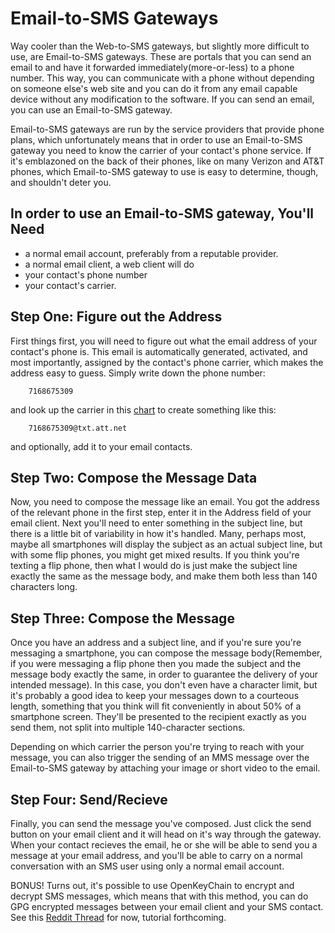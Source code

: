 Email-to-SMS Gateways
=====================

Way cooler than the Web-to-SMS gateways, but slightly more difficult to use,
are Email-to-SMS gateways. These are portals that you can send an email to and
have it forwarded immediately(more-or-less) to a phone number. This way, you can
communicate with a phone without depending on someone else's web site and you
can do it from any email capable device without any modification to the
software. If you can send an email, you can use an Email-to-SMS gateway.

Email-to-SMS gateways are run by the service providers that provide phone plans,
which unfortunately means that in order to use an Email-to-SMS gateway you need
to know the carrier of your contact's phone service. If it's emblazoned on the
back of their phones, like on many Verizon and AT&T phones, which Email-to-SMS
gateway to use is easy to determine, though, and shouldn't deter you.

In order to use an Email-to-SMS gateway, You'll Need
----------------------------------------------------

  * a normal email account, preferably from a reputable provider.
  * a normal email client, a web client will do
  * your contact's phone number
  * your contact's carrier.

Step One: Figure out the Address
--------------------------------

First things first, you will need to figure out what the email address of your
contact's phone is. This email is automatically generated, activated, and most
importantly, assigned by the contact's phone carrier, which makes the address
easy to guess. Simply write down the phone number:

        7168675309

and look up the carrier in this [chart](https://github.com/mfitzp/List_of_SMS_gateways/blob/master/email2sms.csv)
to create something like this:

        7168675309@txt.att.net

and optionally, add it to your email contacts.

Step Two: Compose the Message Data
----------------------------------

Now, you need to compose the message like an email. You got the address of the
relevant phone in the first step, enter it in the Address field of your email
client. Next you'll need to enter something in the subject line, but there is
a little bit of variability in how it's handled. Many, perhaps most, maybe all
smartphones will display the subject as an actual subject line, but with some
flip phones, you might get mixed results. If you think you're texting a flip
phone, then what I would do is just make the subject line exactly the same as
the message body, and make them both less than 140 characters long.

Step Three: Compose the Message
-------------------------------

Once you have an address and a subject line, and if you're sure you're messaging
a smartphone, you can compose the message body(Remember, if you were messaging
a flip phone then you made the subject and the message body exactly the same, in
order to guarantee the delivery of your intended message). In this case, you
don't even have a character limit, but it's probably a good idea to keep your
messages down to a courteous length, something that you think will fit
conveniently in about 50% of a smartphone screen. They'll be presented to the
recipient exactly as you send them, not split into multiple 140-character
sections.

Depending on which carrier the person you're trying to reach with your message,
you can also trigger the sending of an MMS message over the Email-to-SMS gateway
by attaching your image or short video to the email.

Step Four: Send/Recieve
-----------------------

Finally, you can send the message you've composed. Just click the send button on
your email client and it will head on it's way through the gateway. When your
contact recieves the email, he or she will be able to send you a message at your
email address, and you'll be able to carry on a normal conversation with an SMS
user using only a normal email account.

BONUS! Turns out, it's possible to use OpenKeyChain to encrypt and decrypt SMS
messages, which means that with this method, you can do GPG encrypted messages
between your email client and your SMS contact. See this [Reddit Thread](https://www.reddit.com/r/privacy/comments/3wtdiu/gpg_encrypted_smsmms/)
for now, tutorial forthcoming.